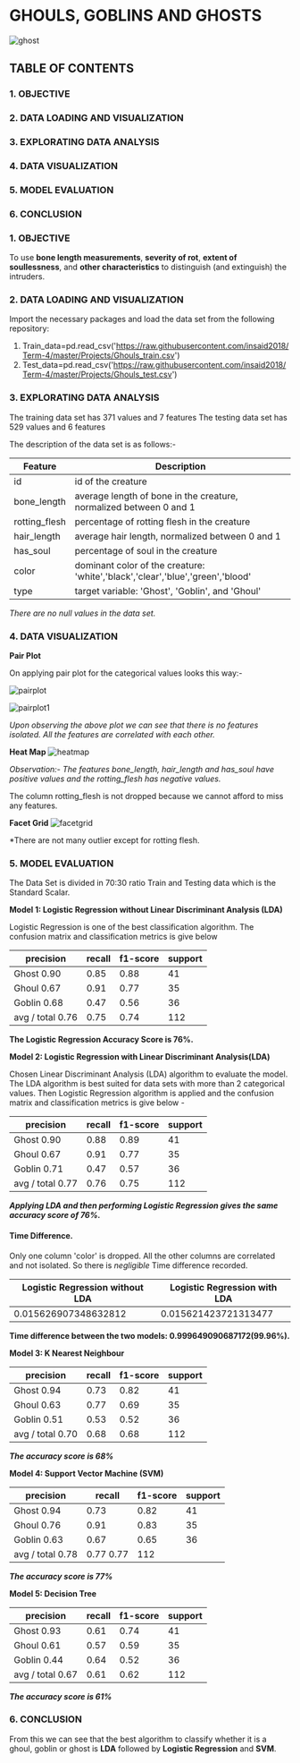 # GHOULS, GOBLINS AND GHOSTS

![ghost](/images/front_page.png)
                                                                                     
                                            
                                            
## TABLE OF CONTENTS    



### 1. OBJECTIVE

### 2. DATA LOADING AND VISUALIZATION

### 3. EXPLORATING DATA ANALYSIS

### 4. DATA VISUALIZATION
 
### 5. MODEL EVALUATION

### 6. CONCLUSION


### 1. OBJECTIVE
To use **bone length measurements**, **severity of rot**, **extent of soullessness**, and **other characteristics** to distinguish (and extinguish) the intruders.



### 2. DATA LOADING AND VISUALIZATION
Import the necessary packages and load the data set from the following repository:
1. Train_data=pd.read_csv('https://raw.githubusercontent.com/insaid2018/Term-4/master/Projects/Ghouls_train.csv')
2. Test_data=pd.read_csv('https://raw.githubusercontent.com/insaid2018/Term-4/master/Projects/Ghouls_test.csv')



### 3. EXPLORATING DATA ANALYSIS
The training data set has 371 values and 7 features
The testing data set has 529 values and 6 features

The description of the data set is as follows:-


Feature       |  Description
--------------|-------------------------------------------------------------------------------
id            |		id of the creature
bone_length   | 	average length of bone in the creature, normalized between 0 and 1
rotting_flesh |   percentage of rotting flesh in the creature
hair_length   |   average hair length, normalized between 0 and 1
has_soul      |   percentage of soul in the creature
color         |   dominant color of the creature: 'white','black','clear','blue','green','blood'
type          |   target variable: 'Ghost', 'Goblin', and 'Ghoul'

*There are no null values in the data set.*



### 4. DATA VISUALIZATION
__Pair Plot__

On applying pair plot for the categorical values looks this way:-

![pairplot](/images/pairplot.png)

![pairplot1](/images/pairplot1.png)


*Upon observing the above plot we can see that there is no features isolated. All the features are correlated with each other.*


__Heat Map__
![heatmap](/images/heatmap.png)

*Observation:- The features bone_length, hair_length and has_soul have positive values and the rotting_flesh has negative values.*

The column rotting_flesh is not dropped because we cannot afford to miss any features.


__Facet Grid__
![facetgrid](/images/facetgrid.png)

*There are not many outlier except for rotting flesh.



### 5. MODEL EVALUATION

The Data Set is divided in 70:30 ratio Train and Testing data which is the Standard Scalar.

__Model 1: Logistic Regression without Linear Discriminant Analysis (LDA)__

Logistic Regression is one of the best classification algorithm. The confusion matrix and classification metrics is give below

precision | recall | f1-score | support
-----------------------|----------|-----------|----------
Ghost         0.90 |     0.85 |    0.88 |       41
Ghoul         0.67 |     0.91 |    0.77 |      35
Goblin        0.68 |     0.47 |    0.56 |     36
avg / total   0.76 |     0.75 |    0.74 |       112

**The Logistic Regression Accuracy Score is 76%.**



__Model 2: Logistic Regression with Linear Discriminant Analysis(LDA)__

Chosen Linear Discriminant Analysis (LDA) algorithm to evaluate the model. The LDA algorithm is best suited for data sets with more than 2 categorical values. Then Logistic Regression algorithm is applied and the confusion matrix and classification metrics is give below -

precision | recall | f1-score | support
-----------------------|----------|-----------|----------
Ghost            0.90 |     0.88   |   0.89   |     41
Ghoul            0.67   |   0.91  |    0.77  |      35
Goblin           0.71   |   0.47  |    0.57   |     36
avg / total       0.77  |    0.76 |     0.75  |     112

***Applying LDA and then performing Logistic Regression gives the same accuracy score of 76%.*** 

#### Time Difference.
Only one column 'color' is dropped. All the other columns are correlated and not isolated. So there is _negligible_ Time difference recorded.

Logistic Regression without LDA | Logistic Regression with LDA | 
--------------------------------|-----------------------------------
0.015626907348632812            |      0.015621423721313477

**Time difference between the two models: 0.999649090687172(99.96%).**



__Model 3: K Nearest Neighbour__

precision | recall | f1-score | support
-----------------------|----------|-----------|----------
Ghost            0.94  |    0.73 |     0.82     |   41
Ghoul            0.63   |   0.77  |    0.69 |       35
Goblin           0.51  |    0.53  |    0.52   |     36
avg / total       0.70   |   0.68   |   0.68   |    112

***The accuracy score is 68%***



__Model 4: Support Vector Machine (SVM)__

precision | recall | f1-score | support
-----------------------|----------|-----------|----------
Ghost       	0.94   |   0.73   |   0.82 |       41
Ghoul      	 0.76  |    0.91  |    0.83   |     35
Goblin      	 0.63  |    0.67  |    0.65    |    36
avg / total       0.78    |  0.77      0.77    |   112

***The accuracy score is 77%***



__Model 5: Decision Tree__

precision | recall | f1-score | support
-----------------------|----------|-----------|----------
Ghost       	0.93  |    0.61 |     0.74 |       41
Ghoul       	0.61  |    0.57   |   0.59   |     35
Goblin       	0.44  |    0.64  |    0.52  |      36
avg / total       0.67  |    0.61   |   0.62     |  112

***The accuracy score is 61%***



### 6. CONCLUSION

From this we can see that the best algorithm to classify whether it is a ghoul, goblin or ghost is **LDA** followed by **Logistic Regression** and **SVM**.







